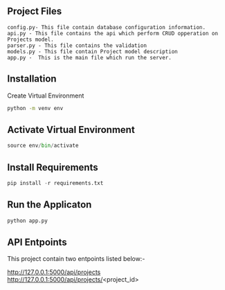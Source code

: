 ## Project Files
```
config.py- This file contain database configuration information.
api.py - This file contains the api which perform CRUD opperation on Projects model.
parser.py - This file contains the validation
models.py - This file contain Project model description
app.py -  This is the main file which run the server. 
```
## Installation

Create Virtual Environment
```bash
python -m venv env
```

## Activate Virtual Environment

```python
source env/bin/activate
```

## Install Requirements
```python
pip install -r requirements.txt
```

## Run the Applicaton
```python 
python app.py
```

## API Entpoints
This project contain two entpoints listed below:-

http://127.0.0.1:5000/api/projects
http://127.0.0.1:5000/api/projects/<project_id>
